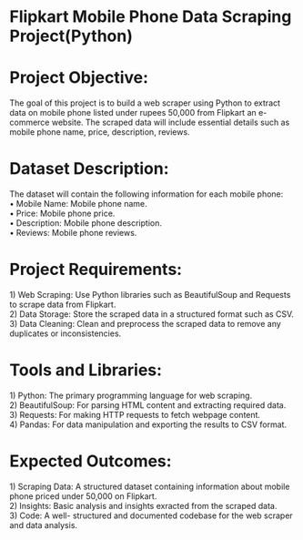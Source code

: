 <h1>Flipkart Mobile Phone Data Scraping Project(Python)</h1>

<h1>Project Objective:</h1>
The goal of this project is to build a web scraper using Python to extract data on mobile phone listed under rupees 50,000 from Flipkart an e-commerce website. 
The scraped data will include essential details such as mobile phone name, price, description, reviews.

<h1>Dataset Description:</h1>
The dataset will contain the following information for each mobile phone:<br>
•	Mobile Name: Mobile phone name.<br>
•	Price: Mobile phone price.<br>
•	Description: Mobile phone description.<br>
•	Reviews: Mobile phone reviews.<br>

<h1>Project Requirements:</h1>
1)	Web Scraping: Use Python libraries such as BeautifulSoup and Requests to scrape data from Flipkart.<br>
2)	Data Storage: Store the scraped data in a structured format such as CSV.<br>
3)	Data Cleaning: Clean and preprocess the scraped data to remove any duplicates or inconsistencies.<br>

<h1>Tools and Libraries:</h1>
1)	Python: The primary programming language for web scraping.<br>
2)	BeautifulSoup: For parsing HTML content and extracting required data.<br>
3)	Requests: For making HTTP requests to fetch webpage content.<br>
4)	Pandas: For data manipulation and exporting the results to CSV format.<br>

<h1>Expected Outcomes:</h1>
1)	Scraping Data: A structured dataset containing information about mobile phone priced under 50,000 on Flipkart.<br>
2)	Insights: Basic analysis and insights exracted from the scraped data.<br>
3)	Code: A well- structured and documented codebase for the web scraper and data analysis.<br>
